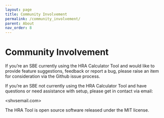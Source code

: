 ```yaml
---
layout: page
title: Community Involvement
permalink: /community_involvement/
parent: About
nav_order: 8
---
```


# **Community Involvement**

If you’re an SBE currently using the HRA Calculator Tool and would like to provide feature suggestions, feedback or report a bug, please raise an item for consideration via the Github issue process. 

If you’re an SBE not currently using the HRA Calculator Tool and have questions or need assistance with setup, please get in contact via email:

<shvsemail.com>

The HRA Tool is open source software released under the MIT license.
